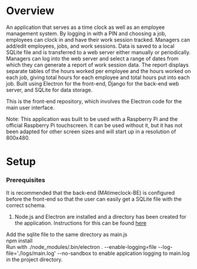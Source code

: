 <h1>Overview</h1>

An application that serves as a time clock as well as an employee management system. By logging in with a PIN and choosing a job, employees can clock in and have their work session tracked. Managers can add/edit employees, jobs, and work sessions. Data is saved to a local SQLite file and is transferred to a web server either manually or periodically. Managers can log into the web server and select a range of dates from which they can generate a report of work session data. The report displays separate tables of the hours worked per employee and the hours worked on each job, giving total hours for each employee and total hours put into each job. Built using Electron for the front-end, Django for the back-end web server, and SQLite for data storage.

This is the front-end repository, which involves the Electron code for the main user interface.

Note: This application was built to be used with a Raspberry Pi and the official Raspberry Pi touchscreen. It can be used without it, but it has not been adapted for other screen sizes and will start up in a resolution of 800x480.

<h1>Setup</h1>

<h3>Prerequisites</h3>

It is recommended that the back-end (MAtimeclock-BE) is configured before the front-end so that the user can easily get a SQLite file with the correct schema.

1) Node.js and Electron are installed and a directory has been created for the application. Instructions for this can be found [here](https://www.electronjs.org/docs/latest/tutorial/quick-start)

Add the sqlite file to the same directory as main.js<br>
npm install<br>
Run with ./node_modules/.bin/electron . --enable-logging=file --log-file='./logs/main.log' --no-sandbox to enable applcation logging to main.log in the project directory.
